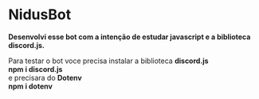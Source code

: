 # NidusBot
**Desenvolvi esse bot com a intenção de estudar javascript e a biblioteca discord.js.** <br>

Para testar o bot voce precisa instalar a biblioteca **discord.js** <br>
**npm i discord.js** <br>
e precisara do **Dotenv** <br>
**npm i dotenv**
